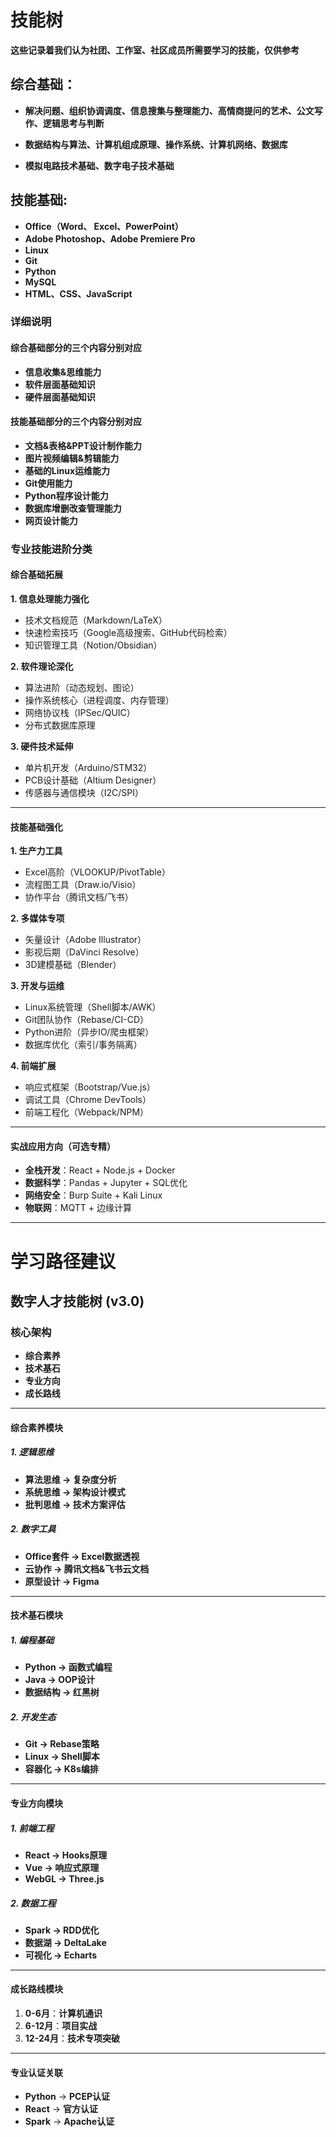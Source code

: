 # 技能树

**这些记录着我们认为社团、工作室、社区成员所需要学习的技能，仅供参考**

## 综合基础：  
* **解决问题、组织协调调度、信息搜集与整理能力、高情商提问的艺术、公文写作、逻辑思考与判断**  

* **数据结构与算法、计算机组成原理、操作系统、计算机网络、数据库**  

* **模拟电路技术基础、数字电子技术基础**  

## 技能基础:  
* **Office（Word、 Excel、PowerPoint）**
* **Adobe Photoshop、Adobe Premiere Pro**  
* **Linux**
* **Git**
* **Python**
* **MySQL**
* **HTML、CSS、JavaScript**  

### 详细说明
#### 综合基础部分的三个内容分别对应
* **信息收集&思维能力**
* **软件层面基础知识**
* **硬件层面基础知识**

#### 技能基础部分的三个内容分别对应
* **文档&表格&PPT设计制作能力**
* **图片视频编辑&剪辑能力**
* **基础的Linux运维能力**
* **Git使用能力**
* **Python程序设计能力**
* **数据库增删改查管理能力**
* **网页设计能力**

### 专业技能进阶分类

#### **综合基础拓展**
**1. 信息处理能力强化**
- 技术文档规范（Markdown/LaTeX）
- 快速检索技巧（Google高级搜索、GitHub代码检索）
- 知识管理工具（Notion/Obsidian）

**2. 软件理论深化**
- 算法进阶（动态规划、图论）
- 操作系统核心（进程调度、内存管理）
- 网络协议栈（IPSec/QUIC）
- 分布式数据库原理

**3. 硬件技术延伸**
- 单片机开发（Arduino/STM32）
- PCB设计基础（Altium Designer）
- 传感器与通信模块（I2C/SPI）

---

#### **技能基础强化**
**1. 生产力工具**
- Excel高阶（VLOOKUP/PivotTable）
- 流程图工具（Draw.io/Visio）
- 协作平台（腾讯文档/飞书）

**2. 多媒体专项**
- 矢量设计（Adobe Illustrator）
- 影视后期（DaVinci Resolve）
- 3D建模基础（Blender）

**3. 开发与运维**
- Linux系统管理（Shell脚本/AWK）
- Git团队协作（Rebase/CI-CD）
- Python进阶（异步IO/爬虫框架）
- 数据库优化（索引/事务隔离）

**4. 前端扩展**
- 响应式框架（Bootstrap/Vue.js）
- 调试工具（Chrome DevTools）
- 前端工程化（Webpack/NPM）

---

#### **实战应用方向（可选专精）**
- **全栈开发**：React + Node.js + Docker
- **数据科学**：Pandas + Jupyter + SQL优化
- **网络安全**：Burp Suite + Kali Linux
- **物联网**：MQTT + 边缘计算

---

# **学习路径建议**

## 数字人才技能树 (v3.0)

### 核心架构
- **综合素养**
- **技术基石**
- **专业方向**
- **成长路线**

---

#### 综合素养模块
##### 1. 逻辑思维
- **算法思维 → 复杂度分析**
- **系统思维 → 架构设计模式**
- **批判思维 → 技术方案评估**

##### 2. 数字工具
- **Office套件 → Excel数据透视**
- **云协作 → 腾讯文档&飞书云文档**
- **原型设计 → Figma**

---

#### 技术基石模块
##### 1. 编程基础
- **Python → 函数式编程**
- **Java → OOP设计**
- **数据结构 → 红黑树**

##### 2. 开发生态
- **Git → Rebase策略**
- **Linux → Shell脚本**
- **容器化 → K8s编排**

---

#### 专业方向模块
##### 1. 前端工程
- **React → Hooks原理**
- **Vue → 响应式原理**
- **WebGL → Three.js**

##### 2. 数据工程
- **Spark → RDD优化**
- **数据湖 → DeltaLake**
- **可视化 → Echarts**

---

#### 成长路线模块
1. **0-6月**：**计算机通识**
2. **6-12月**：**项目实战**
3. **12-24月**：**技术专项突破**

---

#### 专业认证关联
- **Python** → **PCEP认证**
- **React** → **官方认证**
- **Spark** → **Apache认证**



